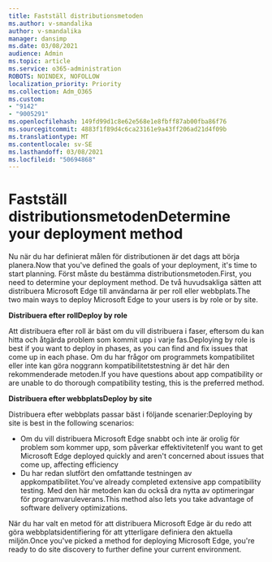 ```yaml
---
title: Fastställ distributionsmetoden
ms.author: v-smandalika
author: v-smandalika
manager: dansimp
ms.date: 03/08/2021
audience: Admin
ms.topic: article
ms.service: o365-administration
ROBOTS: NOINDEX, NOFOLLOW
localization_priority: Priority
ms.collection: Adm_O365
ms.custom:
- "9142"
- "9005291"
ms.openlocfilehash: 149fd99d1c8e62e568e1e8fbff87ab00fba86f76
ms.sourcegitcommit: 4883f1f89d4c6ca23161e9a43ff206ad21d4f09b
ms.translationtype: MT
ms.contentlocale: sv-SE
ms.lasthandoff: 03/08/2021
ms.locfileid: "50694868"
---
```

# <a name="determine-your-deployment-method"></a><span data-ttu-id="e1abd-102">Fastställ distributionsmetoden</span><span class="sxs-lookup"><span data-stu-id="e1abd-102">Determine your deployment method</span></span>

<span data-ttu-id="e1abd-103">Nu när du har definierat målen för distributionen är det dags att börja planera.</span><span class="sxs-lookup"><span data-stu-id="e1abd-103">Now that you've defined the goals of your deployment, it's time to start planning.</span></span> <span data-ttu-id="e1abd-104">Först måste du bestämma distributionsmetoden.</span><span class="sxs-lookup"><span data-stu-id="e1abd-104">First, you need to determine your deployment method.</span></span> <span data-ttu-id="e1abd-105">De två huvudsakliga sätten att distribuera Microsoft Edge till användarna är per roll eller webbplats.</span><span class="sxs-lookup"><span data-stu-id="e1abd-105">The two main ways to deploy Microsoft Edge to your users is by role or by site.</span></span>

<span data-ttu-id="e1abd-106">**Distribuera efter roll**</span><span class="sxs-lookup"><span data-stu-id="e1abd-106">**Deploy by role**</span></span>

<span data-ttu-id="e1abd-107">Att distribuera efter roll är bäst om du vill distribuera i faser, eftersom du kan hitta och åtgärda problem som kommit upp i varje fas.</span><span class="sxs-lookup"><span data-stu-id="e1abd-107">Deploying by role is best if you want to deploy in phases, as you can find and fix issues that come up in each phase.</span></span> <span data-ttu-id="e1abd-108">Om du har frågor om programmets kompatibilitet eller inte kan göra noggrann kompatibilitetstestning är det här den rekommenderade metoden.</span><span class="sxs-lookup"><span data-stu-id="e1abd-108">If you have questions about app compatibility or are unable to do thorough compatibility testing, this is the preferred method.</span></span>

<span data-ttu-id="e1abd-109">**Distribuera efter webbplats**</span><span class="sxs-lookup"><span data-stu-id="e1abd-109">**Deploy by site**</span></span>

<span data-ttu-id="e1abd-110">Distribuera efter webbplats passar bäst i följande scenarier:</span><span class="sxs-lookup"><span data-stu-id="e1abd-110">Deploying by site is best in the following scenarios:</span></span>
- <span data-ttu-id="e1abd-111">Om du vill distribuera Microsoft Edge snabbt och inte är orolig för problem som kommer upp, som påverkar effektiviteten</span><span class="sxs-lookup"><span data-stu-id="e1abd-111">If you want to get Microsoft Edge deployed quickly and aren't concerned about issues that come up, affecting efficiency</span></span>
- <span data-ttu-id="e1abd-112">Du har redan slutfört den omfattande testningen av appkompatibilitet.</span><span class="sxs-lookup"><span data-stu-id="e1abd-112">You've already completed extensive app compatibility testing.</span></span> <span data-ttu-id="e1abd-113">Med den här metoden kan du också dra nytta av optimeringar för programvaruleverans.</span><span class="sxs-lookup"><span data-stu-id="e1abd-113">This method also lets you take advantage of software delivery optimizations.</span></span>

<span data-ttu-id="e1abd-114">När du har valt en metod för att distribuera Microsoft Edge är du redo att göra webbplatsidentifiering för att ytterligare definiera den aktuella miljön.</span><span class="sxs-lookup"><span data-stu-id="e1abd-114">Once you've picked a method for deploying Microsoft Edge, you're ready to do site discovery to further define your current environment.</span></span>
